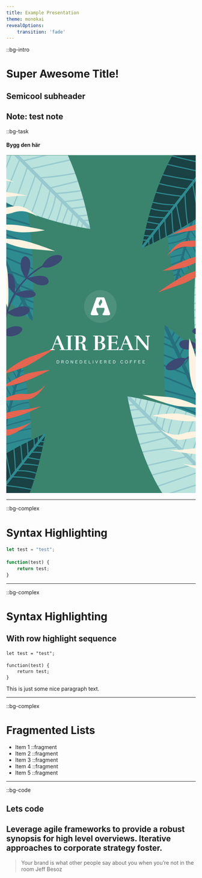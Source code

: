 ```yaml
---
title: Example Presentation
theme: monokai
revealOptions:
    transition: 'fade'
---
```

::bg-intro

# Super Awesome Title!
## Semicool subheader

Note: test note
---
::bg-task

#### Bygg den här
![img/airbean.png](img/airbean.png)

---
::bg-complex
# Syntax Highlighting

```js
let test = "test";

function(test) {
    return test;
}
```

---
::bg-complex
# Syntax Highlighting
## With row highlight sequence

```js[1|3,5|4|1-5]
let test = "test";

function(test) {
    return test;
}
```

This is just some nice paragraph text.

---
::bg-complex
# Fragmented Lists

* Item 1 ::fragment
* Item 2 ::fragment
* Item 3 ::fragment
* Item 4 ::fragment
* Item 5 ::fragment

---
::bg-code

## Lets code
Leverage agile frameworks to provide a robust synopsis for high level overviews. Iterative approaches to corporate strategy foster.
---

> Your brand is what other people say about you when you’re not in the room <span class="says">Jeff Besoz</span>